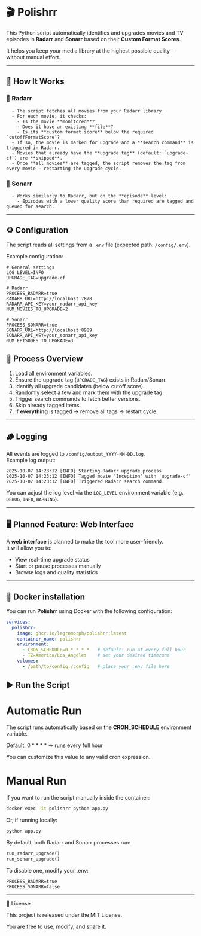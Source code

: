# 🎬 Polishrr

This Python script automatically identifies and upgrades movies and TV episodes in **Radarr** and **Sonarr** based on their **Custom Format Scores**.  

It helps you keep your media library at the highest possible quality — without manual effort.

---

## 🚀 How It Works

### 🔹 Radarr
      - The script fetches all movies from your Radarr library.  
      - For each movie, it checks:
        - Is the movie **monitored**?  
        - Does it have an existing **file**?  
        - Is its **custom format score** below the required `cutoffFormatScore`?  
      - If so, the movie is marked for upgrade and a **search command** is triggered in Radarr.  
      - Movies that already have the **upgrade tag** (default: `upgrade-cf`) are **skipped**.  
      - Once **all movies** are tagged, the script removes the tag from every movie — restarting the upgrade cycle.

### 🔹 Sonarr
      - Works similarly to Radarr, but on the **episode** level:  
        - Episodes with a lower quality score than required are tagged and queued for search.  

---

## ⚙️ Configuration

The script reads all settings from a `.env` file (expected path: `/config/.env`).

Example configuration:

```env
# General settings
LOG_LEVEL=INFO
UPGRADE_TAG=upgrade-cf

# Radarr
PROCESS_RADARR=true
RADARR_URL=http://localhost:7878
RADARR_API_KEY=your_radarr_api_key
NUM_MOVIES_TO_UPGRADE=2

# Sonarr
PROCESS_SONARR=true
SONARR_URL=http://localhost:8989
SONARR_API_KEY=your_sonarr_api_key
NUM_EPISODES_TO_UPGRADE=3
```

## 🧩 Process Overview

1. Load all environment variables.  
2. Ensure the upgrade tag (`UPGRADE_TAG`) exists in Radarr/Sonarr.  
3. Identify all upgrade candidates (below cutoff score).  
4. Randomly select a few and mark them with the upgrade tag.  
5. Trigger search commands to fetch better versions.  
6. Skip already tagged items.  
7. If **everything** is tagged → remove all tags → restart cycle.  

---

## 🪵 Logging

All events are logged to `/config/output_YYYY-MM-DD.log`.  
Example log output:

```
2025-10-07 14:23:12 [INFO] Starting Radarr upgrade process
2025-10-07 14:23:12 [INFO] Tagged movie 'Inception' with 'upgrade-cf'
2025-10-07 14:23:12 [INFO] Triggered Radarr search command.
```


You can adjust the log level via the `LOG_LEVEL` environment variable (e.g. `DEBUG`, `INFO`, `WARNING`).

---

## 🖥️ Planned Feature: Web Interface

A **web interface** is planned to make the tool more user-friendly.  
It will allow you to:

- View real-time upgrade status  
- Start or pause processes manually  
- Browse logs and quality statistics  

---

## 🐳 Docker installation

You can run **Polishrr** using Docker with the following configuration:

```yaml
services:
  polishrr:
    image: ghcr.io/legromorph/polishrr:latest
    container_name: polishrr
    environment:
      - CRON_SCHEDULE=0 * * * *   # default: run at every full hour
      - TZ=America/Los_Angeles    # set your desired timezone
    volumes:
      - /path/to/config:/config   # place your .env file here
```

## ▶️ Run the Script

# Automatic Run

The script runs automatically based on the **CRON_SCHEDULE** environment variable.

Default: 0 * * * * → runs every full hour

You can customize this value to any valid cron expression.

# Manual Run

If you want to run the script manually inside the container:
```bash
docker exec -it polishrr python app.py
```

Or, if running locally:
```bash
python app.py
```

By default, both Radarr and Sonarr processes run:
```python
run_radarr_upgrade()
run_sonarr_upgrade()
```

To disable one, modify your .env:
```env
PROCESS_RADARR=true
PROCESS_SONARR=false
```

---
📄 License

This project is released under the MIT License.

You are free to use, modify, and share it.




